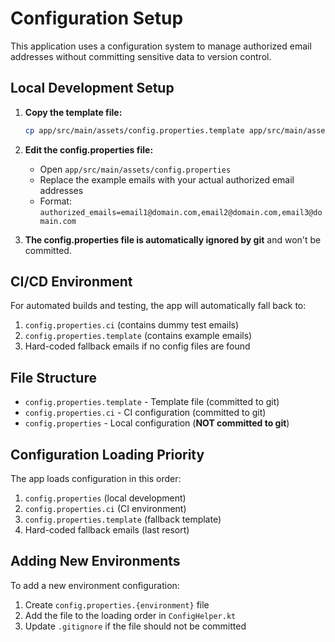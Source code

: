 # Configuration Setup

This application uses a configuration system to manage authorized email addresses without committing sensitive data to version control.

## Local Development Setup

1. **Copy the template file:**
   ```bash
   cp app/src/main/assets/config.properties.template app/src/main/assets/config.properties
   ```

2. **Edit the config.properties file:**
   - Open `app/src/main/assets/config.properties`
   - Replace the example emails with your actual authorized email addresses
   - Format: `authorized_emails=email1@domain.com,email2@domain.com,email3@domain.com`

3. **The config.properties file is automatically ignored by git** and won't be committed.

## CI/CD Environment

For automated builds and testing, the app will automatically fall back to:
1. `config.properties.ci` (contains dummy test emails)
2. `config.properties.template` (contains example emails)
3. Hard-coded fallback emails if no config files are found

## File Structure

- `config.properties.template` - Template file (committed to git)
- `config.properties.ci` - CI configuration (committed to git)
- `config.properties` - Local configuration (**NOT committed to git**)

## Configuration Loading Priority

The app loads configuration in this order:
1. `config.properties` (local development)
2. `config.properties.ci` (CI environment)
3. `config.properties.template` (fallback template)
4. Hard-coded fallback emails (last resort)

## Adding New Environments

To add a new environment configuration:
1. Create `config.properties.{environment}` file
2. Add the file to the loading order in `ConfigHelper.kt`
3. Update `.gitignore` if the file should not be committed